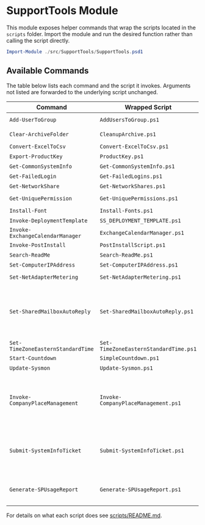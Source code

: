 # SupportTools Module

This module exposes helper commands that wrap the scripts located in the `scripts` folder.
Import the module and run the desired function rather than calling the script directly.

```powershell
Import-Module ./src/SupportTools/SupportTools.psd1
```

## Available Commands

The table below lists each command and the script it invokes. Arguments not
listed are forwarded to the underlying script unchanged.

| Command | Wrapped Script | Key Parameters | Example |
|---------|----------------|---------------|---------|
| `Add-UserToGroup` | `AddUsersToGroup.ps1` | `CsvPath`, `GroupName` | `Add-UserToGroup -CsvPath users.csv -GroupName 'Team'` |
| `Clear-ArchiveFolder` | `CleanupArchive.ps1` | *passthrough* | `Clear-ArchiveFolder -SiteUrl https://contoso.sharepoint.com/sites/Files` |
| `Convert-ExcelToCsv` | `Convert-ExcelToCsv.ps1` | *passthrough* | `Convert-ExcelToCsv -Path workbook.xlsx` |
| `Export-ProductKey` | `ProductKey.ps1` | *passthrough* | `Export-ProductKey` |
| `Get-CommonSystemInfo` | `Get-CommonSystemInfo.ps1` | *passthrough* | `Get-CommonSystemInfo` |
| `Get-FailedLogin` | `Get-FailedLogins.ps1` | *passthrough* | `Get-FailedLogin -ComputerName PC1` |
| `Get-NetworkShare` | `Get-NetworkShares.ps1` | *passthrough* | `Get-NetworkShare -ComputerName FS01` |
| `Get-UniquePermission` | `Get-UniquePermissions.ps1` | *passthrough* | `Get-UniquePermission -SiteUrl https://contoso.sharepoint.com/sites/HR` |
| `Install-Font` | `Install-Fonts.ps1` | *passthrough* | `Install-Font -Source C:\Fonts` |
| `Invoke-DeploymentTemplate` | `SS_DEPLOYMENT_TEMPLATE.ps1` | *passthrough* | `Invoke-DeploymentTemplate -Verbose` |
| `Invoke-ExchangeCalendarManager` | `ExchangeCalendarManager.ps1` | *interactive* | `Invoke-ExchangeCalendarManager` |
| `Invoke-PostInstall` | `PostInstallScript.ps1` | *passthrough* | `Invoke-PostInstall -Domain contoso.com` |
| `Search-ReadMe` | `Search-ReadMe.ps1` | *passthrough* | `Search-ReadMe -Pattern 'setup'` |
| `Set-ComputerIPAddress` | `Set-ComputerIPAddress.ps1` | *passthrough* | `Set-ComputerIPAddress -CsvPath ip.csv` |
| `Set-NetAdapterMetering` | `Set-NetAdapterMetering.ps1` | *passthrough* | `Set-NetAdapterMetering -AdapterName Ethernet0` |
| `Set-SharedMailboxAutoReply` | `Set-SharedMailboxAutoReply.ps1` | `MailboxIdentity`, `StartTime`, `EndTime`, `InternalMessage`, `[ExternalMessage]`, `[ExternalAudience]`, `AdminUser`, `[UseWebLogin]` | `Set-SharedMailboxAutoReply -MailboxIdentity help@contoso.com -StartTime (Get-Date) -EndTime (Get-Date).AddDays(7) -InternalMessage 'OOO' -AdminUser admin@contoso.com` |
| `Set-TimeZoneEasternStandardTime` | `Set-TimeZoneEasternStandardTime.ps1` | *passthrough* | `Set-TimeZoneEasternStandardTime` |
| `Start-Countdown` | `SimpleCountdown.ps1` | *passthrough* | `Start-Countdown -Seconds 30` |
| `Update-Sysmon` | `Update-Sysmon.ps1` | *passthrough* | `Update-Sysmon -SourcePath D:\Tools` |
| `Invoke-CompanyPlaceManagement` | `Invoke-CompanyPlaceManagement.ps1` | `Action`, `DisplayName`, `[Type]`, `Street`, `City`, `State`, `PostalCode`, `CountryOrRegion`, `[AutoAddFloor]` | `Invoke-CompanyPlaceManagement -Action Create -DisplayName 'HQ' -Type Building -City Seattle` |
| `Submit-SystemInfoTicket` | `Submit-SystemInfoTicket.ps1` | `SiteName`, `RequesterEmail`, `[Subject]`, `[Description]`, `[LibraryName]`, `[FolderPath]` | `Submit-SystemInfoTicket -SiteName IT -RequesterEmail 'user@contoso.com'` |
| `Generate-SPUsageReport` | `Generate-SPUsageReport.ps1` | `[ItemThreshold]`, `[RequesterEmail]`, `[CsvPath]`, `[TranscriptPath]` | `Generate-SPUsageReport -RequesterEmail 'user@contoso.com'` |

For details on what each script does see [scripts/README.md](../scripts/README.md).


